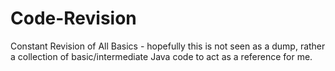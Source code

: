 # Code-Revision

Constant Revision of All Basics - hopefully this is not seen as a dump, rather a collection of basic/intermediate Java code
to act as a reference for me.

